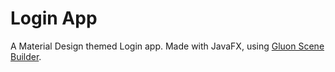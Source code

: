 # Login App  

A Material Design themed Login app. Made with JavaFX, using [Gluon Scene Builder](https://gluonhq.com/products/scene-builder/).
